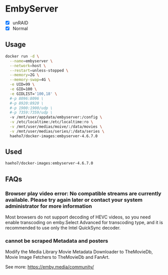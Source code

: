 # EmbyServer

- [x] unRAID
- [x] Normal

## Usage

```sh
docker run -d \
  --name=embyserver \
  --network=host \
  --restart=unless-stopped \
  --memory=2G \
  --memory-swap=4G \
  -e UID=99 \
  -e GID=100 \
  -e GIDLIST='100,18' \
  #-p 8096:8096 \
  #-p 8920:8920 \
  #-p 1900:1900/udp \
  #-p 7359:7359/udp \
  -v /mnt/user/appdata/embyserver:/config \
  -v /etc/localtime:/etc/localtime:ro \
  -v /mnt/user/medias/moive/:/data/movies \
  -v /mnt/user/medias/series/:/data/series \
  haeho7/docker-images:embyserver-4.6.7.0
```

## Used

```sh
haeho7/docker-images:embyserver-4.6.7.0
```

## FAQs

### Browser play video error: No compatible streams are currently available. Please try again later or contact your system administrator for more information

Most browsers do not support decoding of HEVC videos, so you need enable transcoding on emby.Select Advanced for transcoding type, and it is recommended to use only the Intel QuickSync decoder.

### cannot be scraped Metadata and posters

Modify the Media Library Movie Metadata Downloader to TheMovieDb, Movie Image Fetchers to TheMovieDb and FanArt.

See more: <https://emby.media/community/>
